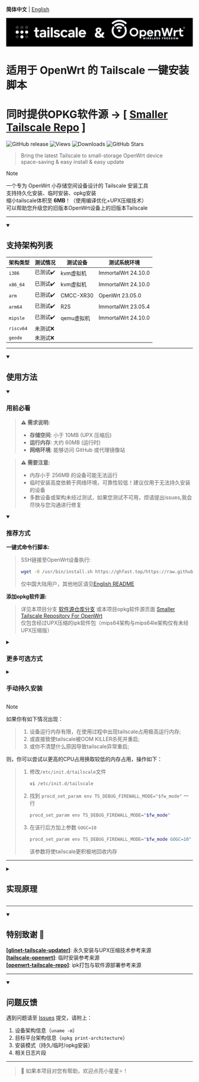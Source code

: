 **简体中文** | [English](README_en.md)  

![Tailscale & OpenWrt](./banner.png)  
# 适用于 OpenWrt 的 Tailscale 一键安装脚本
# 同时提供OPKG软件源 -> [ [Smaller Tailscale Repo](https://gunanovo.github.io/openwrt-tailscale/) ]

![GitHub release](https://img.shields.io/github/v/release/GuNanOvO/openwrt-tailscale?style=flat)
![Views](https://api.visitorbadge.io/api/combined?path=https%3A%2F%2Fgithub.com%2FGuNanOvO%2Fopenwrt-tailscale&label=Views&countColor=%23b7d079&style=flat)
![Downloads](https://img.shields.io/github/downloads/GuNanOvO/openwrt-tailscale/total?style=flat)
![GitHub Stars](https://img.shields.io/github/stars/GuNanOvO/openwrt-tailscale?label=Stars&color=yellow)

> Bring the latest Tailscale to small-storage OpenWrt device  
> space-saving & easy install & easy update  

> [!NOTE]
> 一个专为 OpenWrt 小存储空间设备设计的 Tailscale 安装工具  
> 支持持久化安装、临时安装、opkg安装  
> 缩小tailscale体积至 **6MB**！（使用编译优化+UPX压缩技术）  
> 可以帮助您升级您的旧版本OpenWrt设备上的旧版本Tailscale

---

<details open>
<summary><h2>支持架构列表</h2></summary>

| 架构类型        | 测试情况      | 测试设备  | 测试系统环境 |
|-----------------|---------------|-----------|--------------|
| `i386`          | 已测试✔️     | kvm虚拟机  | ImmortalWrt 24.10.0 |
| `x86_64`        | 已测试✔️     | kvm虚拟机  | ImmortalWrt 24.10.0 |
| `arm`           | 已测试✔️     | CMCC-XR30  | OpenWrt 23.05.0     |
| `arm64`         | 已测试✔️     | R2S        | ImmortalWrt 23.05.4 |
| `mipsle`        | 已测试✔️     | qemu虚拟机 | ImmortalWrt 24.10.0 |
| `riscv64`       | 未测试❌     |            |                     |
| `geode`         | 未测试❌     |            |                     |

</details>

---

<details open>
<summary><h2>使用方法</h2></summary>

<details open>
<summary><h3>用前必看</h3></summary>

> **⚠️ 需求说明:**
> - **存储空间**: 小于 10MB (UPX 压缩后)  
> - **运行内存**: 大约 60MB (运行时)  
> - **网络环境**: 能够访问 GitHub 或代理镜像站  

> **⚠️ 需要注意:**
> - 内存小于 256MB 的设备可能无法运行  
> - 临时安装高度依赖于网络环境，可靠性较低！建议仅用于无法持久安装的设备  
> - 多数设备或架构未经过测试，如果您测试不可用，烦请提出issues,我会尽快与您沟通进行修复  

</details>

<details open>
<summary><h3>推荐方式</h3></summary>

**一键式命令行脚本:**
> SSH链接至OpenWrt设备执行:
> ```bash
> wget -O /usr/bin/install.sh https://ghfast.top/https://raw.githubusercontent.com/GuNanOvO/openwrt-tailscale/main/install.sh && chmod +x /usr/bin/install.sh && /usr/bin/install.sh
> ```
> 仅中国大陆用户，其他地区请见[English README](README_en.md)  

**添加opkg软件源:**
> 详见本项目分支 [软件源仓库分支](../feed/README.md) 或本项目opkg软件源页面 [Smaller Tailscale Repository For OpenWrt](https://gunanovo.github.io/openwrt-tailscale/)  
> 仅包含经过UPX压缩的ipk软件包（mips64架构与mips64le架构仅有未经UPX压缩版）

</details>

<details>
<summary><h3>更多可选方式</h3></summary>

#### 不支持中文的终端
```bash
wget -O /usr/bin/install.sh https://ghfast.top/https://raw.githubusercontent.com/GuNanOvO/openwrt-tailscale/main/install_en_cnproxy.sh && chmod +x /usr/bin/install.sh && /usr/bin/install.sh
```

#### 安装未压缩的版本（约25mb）
使用参数`--notiny`
```bash
wget -O /usr/bin/install.sh https://ghfast.top/https://raw.githubusercontent.com/GuNanOvO/openwrt-tailscale/main/install.sh && chmod +x /usr/bin/install.sh && /usr/bin/install.sh --notiny
```

#### 自定义代理
使用参数`--custom-proxy`
```bash
wget -O /usr/bin/install.sh https://ghfast.top/https://raw.githubusercontent.com/GuNanOvO/openwrt-tailscale/main/install.sh && chmod +x /usr/bin/install.sh && /usr/bin/install.sh --custom-proxy
```

</details>


<details>
<summary><h3>手动持久安装</h3></summary>

#### 安装二进制文件:
 1. 于本项目[Releases](https://github.com/GuNanOvO/openwrt-tailscale/releases)下载与您设备对应架构的tailscaled文件  
 2. 将该二进制可执行文件置于您设备的`/usr/bin`目录下  
 3. 重命名该二进制可执行文件重命名为`tailscaled`  
 4. 使用命令`ln -sv /usr/bin/tailscaled /usr/bin/tailscale`  
 5. 于本项目[目录](https://github.com/GuNanOvO/openwrt-tailscale/tree/main/etc/init.d)下的tailscale文件（您也可以手动创建文件并填入该文件的内容）  
 6. 将该文件置于您设备的`/etc/init.d`目录下  
 7. 将上述文件添加可执行权限`chmod +x /etc/init.d/tailscale && chmod +x /usr/bin/tailscale && chmod +x /usr/bin/tailscaled`
 8. 执行命令`/etc/init.d/tailscale start`稍等一会，再执行`tailscale up`  
 9. 如果你的OpenWrt版本为22.03，你还需要添加 `--netfilter-mode=off`参数， 对于OpenWrt 23+ 则不应该包含该参数  
 10. enjoy～🫰🏻

#### 安装ipk软件包:
 1. 于本项目[Releases](https://github.com/GuNanOvO/openwrt-tailscale/releases)下载与您设备对应架构的ipk软件包(自由选择压缩版与未压缩版)； 
 2. 可以于OpenWrt设备后台网页界面 -> 系统 -> 软件包 -> 上传软件包，选择您下载的软件包进行上传并安装；
> 注意: 显示安装错误，则先测试 `tailscale up` ，如若正常，则安装成功。

</details>


</details>

> [!NOTE]
> 如果你有如下情况出现：
> > 1. 设备运行内存有限，在使用过程中出现tailscale占用极高运行内存;  
> > 2. 或直接致使tailscale被OOM KILLER杀死并重启;  
> > 3. 或你不清楚什么原因导致tailscale异常重启;  
>
> 则，你可以尝试以更高的CPU占用换取较低的内存占用，操作如下：  
> > 1. 修改`/etc/init.d/tailscale`文件
> >    ```bash
> >    vi /etc/init.d/tailscale  
> >    ```
> > 2. 找到 `procd_set_param env TS_DEBUG_FIREWALL_MODE="$fw_mode"` 一行
> >    ```bash
> >    procd_set_param env TS_DEBUG_FIREWALL_MODE="$fw_mode"  
> >    ```
> > 3. 在该行后方加上参数 `GOGC=10` 
> >    ```bash
> >    procd_set_param env TS_DEBUG_FIREWALL_MODE="$fw_mode GOGC=10"  
> >    ```
> >    该参数将使tailscale更积极地回收内存

---

<details>
<summary><h2>实现原理</h2></summary>

#### 编译优化:  
使用了Tailscale[官方文档](https://tailscale.com/kb/1207/small-tailscale)指出的 `--extra-small` 编译选项，加之[UPX](https://upx.github.io/)的二进制文件压缩技术，将tailscale压缩至原来的20%，使得在小存储空间的openwrt设备上使用tailscale变得可能🎉

#### 核心逻辑:  
1. **持久安装**  
   - 将tailscaled二进制文件置于`/usr/bin`，使用`ln -sv tailscaled tailscale`软链接tailscaled到tailscale，仅需大约 **7mb** 即可正常使用tailscale服务。即便所需空间仅 **7mb** 。

2. **临时安装**  
   - 将tailscaled二进制文件至于`/tmp`，同样使用`ln -sv tailscaled tailscale`软链接tailscaled到tailscale，由于是放置于/tmp目录，该安装方式会占用设备运行内存。每次重启后，会调用到脚本进行重新下载tailscale，因此可靠性较低。

</details>

---

<details open>
<summary><h2>特别致谢 🙏</h2></summary>

**[[glinet-tailscale-updater](https://github.com/Admonstrator/glinet-tailscale-updater)]**: 永久安装与UPX压缩技术参考来源  
**[[tailscale-openwrt](https://github.com/CH3NGYZ/tailscale-openwrt)]**: 临时安装参考来源  
**[[openwrt-tailscale-repo](https://github.com/lanrat/openwrt-tailscale-repo)]**: ipk打包与软件源部署参考来源  

</details>

---

<details open>
<summary><h2>问题反馈</h2></summary>

遇到问题请至 [Issues](https://github.com/GuNanOvO/openwrt-tailscale/issues) 提交，请附上：
1. 设备架构信息（`uname -m`）
2. 目标平台架构信息（`opkg print-architecture`）
3. 安装模式（持久/临时/opkg安装）
4. 相关日志片段

</details>

---

> 💖 如果本项目对您有帮助，欢迎点亮小星星⭐！  
